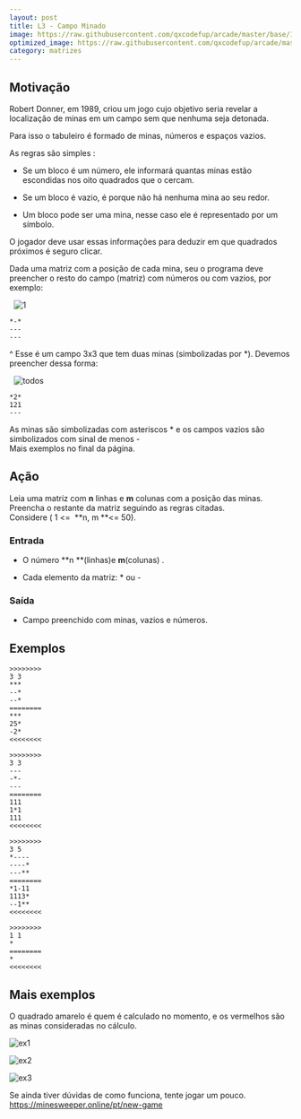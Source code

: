```yaml
---
layout: post
title: L3 - Campo Minado
image: https://raw.githubusercontent.com/qxcodefup/arcade/master/base/129/__capa.jpg
optimized_image: https://raw.githubusercontent.com/qxcodefup/arcade/master/base/.thumb/129/Readme.jpg
category: matrizes
---
```

<!-- DON'T EDIT THIS FILE, GENERATED BY SCRIPT -->
<!-- DON'T EDIT THIS FILE, GENERATED BY SCRIPT -->
<!-- DON'T EDIT THIS FILE, GENERATED BY SCRIPT -->
<!-- DON'T EDIT THIS FILE, GENERATED BY SCRIPT -->
<!-- DON'T EDIT THIS FILE, GENERATED BY SCRIPT -->



## Motivação

Robert Donner, em 1989, criou um jogo cujo objetivo seria revelar a localização de minas em um campo sem que nenhuma seja detonada.  

Para isso o tabuleiro é formado de minas, números e espaços vazios.

As regras são simples :

* Se um bloco é um número, ele informará quantas minas estão escondidas nos oito quadrados que o cercam.  

* Se um bloco é vazio, é porque não há nenhuma mina ao seu redor.
* Um bloco pode ser uma mina, nesse caso ele é representado por um símbolo.

O jogador deve usar essas informações para deduzir em que quadrados próximos é seguro clicar.  

Dada uma matriz com a posição de cada mina, seu o programa deve preencher o resto do campo (matriz) com números ou com vazios, por exemplo:

  ![1](https://raw.githubusercontent.com/qxcodefup/arcade/master/base/129/__q.jpg)

    *-*
    ---
    ---

^ Esse é um campo 3x3 que tem duas minas (simbolizadas por \*). Devemos preencher dessa forma:

  ![todos](https://raw.githubusercontent.com/qxcodefup/arcade/master/base/129/__q2.jpg)  

    *2*
    121
    ---

As minas são simbolizadas com asteriscos \* e os campos vazios são simbolizados com sinal de menos -  
Mais exemplos no final da página.

## Ação

Leia uma matriz com **n** linhas e **m** colunas com a posição das minas. Preencha o restante da matriz seguindo as regras citadas.  
Considere ( 1 <=  **n, m **<= 50).

### Entrada

*   O número **n **(linhas)e **m**(colunas) .  

*   Cada elemento da matriz: \* ou -  

### Saída

*   Campo preenchido com minas, vazios e números.

## Exemplos

```
>>>>>>>>
3 3
***
--*
--*
========
***
25*
-2*
<<<<<<<<

>>>>>>>>
3 3
---
-*-
---
========
111
1*1
111
<<<<<<<<

>>>>>>>>
3 5
*----
----*
---**
========
*1-11
1113*
--1**
<<<<<<<<

>>>>>>>>
1 1
*
========
*
<<<<<<<<
```



## Mais exemplos

O quadrado amarelo é quem é calculado no momento, e os vermelhos são as minas consideradas no cálculo. 

![ex1](https://raw.githubusercontent.com/qxcodefup/arcade/master/base/129/__q3.png)

![ex2](https://raw.githubusercontent.com/qxcodefup/arcade/master/base/129/__q4.png)

![ex3](https://raw.githubusercontent.com/qxcodefup/arcade/master/base/129/__q5.png)  

Se ainda tiver dúvidas de como funciona, tente jogar um pouco.
https://minesweeper.online/pt/new-game

#
